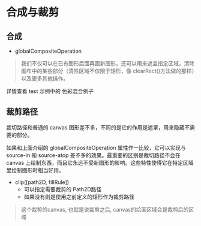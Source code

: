 # 合成与裁剪

## 合成

- globalCompositeOperation

> 我们不仅可以在已有图形后面再画新图形，还可以用来遮盖指定区域，清除画布中的某些部分（清除区域不仅限于矩形，像 clearRect()方法做的那样）以及更多其他操作。

详情查看 test 示例中的 色彩混合例子

## 裁剪路径

裁切路径和普通的 canvas 图形差不多，不同的是它的作用是遮罩，用来隐藏不需要的部分。

如果和上面介绍的 globalCompositeOperation 属性作一比较，它可以实现与 source-in 和 source-atop 差不多的效果。最重要的区别是裁切路径不会在 canvas 上绘制东西，而且它永远不受新图形的影响。这些特性使得它在特定区域里绘制图形时相当好用。


+ clip([path2D, fillRule]) 
  + 可以指定需要裁剪的 Path2D路径
  + 如果没有则是使用之前定义的矩形作为裁剪路径

> 这个裁剪的canvas, 也就是说裁剪之后, canvas的绘画区域会是裁剪后的区域

